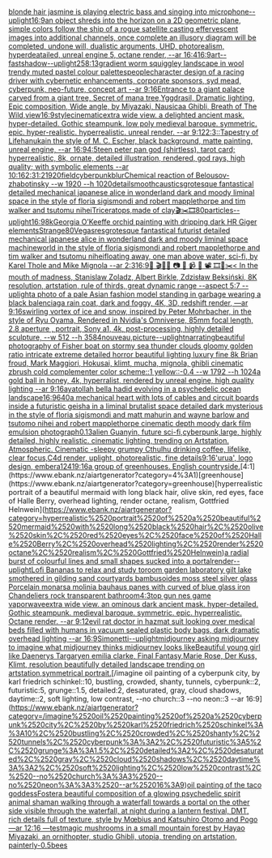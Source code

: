 [blonde hair jasmine is playing electric bass and singing into microphone](https://www.ebank.nz/aiartgenerator?category=blonde%2520hair%2520jasmine%2520is%2520playing%2520electric%2520bass%2520and%2520singing%2520into%2520microphone)[--uplight](https://www.ebank.nz/aiartgenerator?category=--uplight)[16:9](https://www.ebank.nz/aiartgenerator?category=16%3A9)[an object shreds into the horizon on a 2D geometric plane, simple colors follow the ship of a rogue satellite casting effervescent images into additional channels, once complete an illusory diagram will be completed, undone will, dualistic arguments, UHD, photorealism, hyperdeatailed, unreal engine 5, octane render, --ar 16:4](https://www.ebank.nz/aiartgenerator?category=an%2520object%2520shreds%2520into%2520the%2520horizon%2520on%2520a%25202D%2520geometric%2520plane%2C%2520simple%2520colors%2520follow%2520the%2520ship%2520of%2520a%2520rogue%2520satellite%2520casting%2520effervescent%2520images%2520into%2520additional%2520channels%2C%2520once%2520complete%2520an%2520illusory%2520diagram%2520will%2520be%2520completed%2C%2520undone%2520will%2C%2520dualistic%2520arguments%2C%2520UHD%2C%2520photorealism%2C%2520hyperdeatailed%2C%2520unreal%2520engine%25205%2C%2520octane%2520render%2C%2520--ar%252016%3A4)[16:9](https://www.ebank.nz/aiartgenerator?category=16%3A9)[art](https://www.ebank.nz/aiartgenerator?category=art)[--fast](https://www.ebank.nz/aiartgenerator?category=--fast)[shadow](https://www.ebank.nz/aiartgenerator?category=shadow)[--uplight](https://www.ebank.nz/aiartgenerator?category=--uplight)[25](https://www.ebank.nz/aiartgenerator?category=25)[8:13](https://www.ebank.nz/aiartgenerator?category=8%3A13)[gradient worm squiggley landscape in wool trendy muted pastel colour palettes](https://www.ebank.nz/aiartgenerator?category=gradient%2520worm%2520squiggley%2520landscape%2520in%2520wool%2520trendy%2520muted%2520pastel%2520colour%2520palettes)[people](https://www.ebank.nz/aiartgenerator?category=people)[character design of a racing driver with cybernetic enhancements, corporate sponsors, syd mead, cyberpunk, neo-future, concept art --ar 9:16](https://www.ebank.nz/aiartgenerator?category=character%2520design%2520of%2520a%2520racing%2520driver%2520with%2520cybernetic%2520enhancements%2C%2520corporate%2520sponsors%2C%2520syd%2520mead%2C%2520cyberpunk%2C%2520neo-future%2C%2520concept%2520art%2520--ar%25209%3A16)[Entrance to a giant palace carved from a giant tree, Secret of mana tree,Yggdrasil, Dramatic lighting, Epic composition, Wide angle, by Miyazaki, Nausicaa Ghibli, Breath of The Wild,](https://www.ebank.nz/aiartgenerator?category=Entrance%2520to%2520a%2520giant%2520palace%2520carved%2520from%2520a%2520giant%2520tree%2C%2520Secret%2520of%2520mana%2520tree%2CYggdrasil%2C%2520Dramatic%2520lighting%2C%2520Epic%2520composition%2C%2520Wide%2520angle%2C%2520by%2520Miyazaki%2C%2520Nausicaa%2520Ghibli%2C%2520Breath%2520of%2520The%2520Wild%2C)[](https://www.ebank.nz/aiartgenerator?category=)[view](https://www.ebank.nz/aiartgenerator?category=view)[16:9](https://www.ebank.nz/aiartgenerator?category=16%3A9)[style](https://www.ebank.nz/aiartgenerator?category=style)[cinematic](https://www.ebank.nz/aiartgenerator?category=cinematic)[extra wide view. a delighted ancient mask. hyper-detailed. Gothic steampunk. low poly medieval baroque. symmetric. epic. hyper-realistic. hyperrealistic. unreal render. --ar 9:12](https://www.ebank.nz/aiartgenerator?category=extra%2520wide%2520view.%2520a%2520delighted%2520ancient%2520mask.%2520hyper-detailed.%2520Gothic%2520steampunk.%2520low%2520poly%2520medieval%2520baroque.%2520symmetric.%2520epic.%2520hyper-realistic.%2520hyperrealistic.%2520unreal%2520render.%2520--ar%25209%3A12)[2:3](https://www.ebank.nz/aiartgenerator?category=2%3A3)[::](https://www.ebank.nz/aiartgenerator?category=%3A%3A)[Tapestry of Life](https://www.ebank.nz/aiartgenerator?category=Tapestry%2520of%2520Life)[hanuka](https://www.ebank.nz/aiartgenerator?category=hanuka)[](https://www.ebank.nz/aiartgenerator?category=)[in the style of M. C. Escher, black background, matte painting, unreal engine, --ar 16:9](https://www.ebank.nz/aiartgenerator?category=in%2520the%2520style%2520of%2520M.%2520C.%2520Escher%2C%2520black%2520background%2C%2520matte%2520painting%2C%2520unreal%2520engine%2C%2520--ar%252016%3A9)[4:5](https://www.ebank.nz/aiartgenerator?category=4%3A5)[teen peter pan god (shirtless), tarot card; hyperrealistic, 8k, ornate, detailed illustration, rendered, god rays, high quality; with symbolic elements --ar 10:16](https://www.ebank.nz/aiartgenerator?category=teen%2520peter%2520pan%2520god%2520%28shirtless%29%2C%2520tarot%2520card%3B%2520hyperrealistic%2C%25208k%2C%2520ornate%2C%2520detailed%2520illustration%2C%2520rendered%2C%2520god%2520rays%2C%2520high%2520quality%3B%2520with%2520symbolic%2520elements%2520--ar%252010%3A16)[2:3](https://www.ebank.nz/aiartgenerator?category=2%3A3)[1:2](https://www.ebank.nz/aiartgenerator?category=1%3A2)[1920](https://www.ebank.nz/aiartgenerator?category=1920)[field](https://www.ebank.nz/aiartgenerator?category=field)[cyberpunk](https://www.ebank.nz/aiartgenerator?category=cyberpunk)[blur](https://www.ebank.nz/aiartgenerator?category=blur)[Chemical reaction of Belousov-zhabotinsky --w 1920 --h 1020](https://www.ebank.nz/aiartgenerator?category=Chemical%2520reaction%2520of%2520Belousov-zhabotinsky%2520--w%25201920%2520--h%25201020)[detail](https://www.ebank.nz/aiartgenerator?category=detail)[smooth](https://www.ebank.nz/aiartgenerator?category=smooth)[caustics](https://www.ebank.nz/aiartgenerator?category=caustics)[grotesque fantastical detailed mechanical japanese alice in wonderland dark and moody liminal space in the style of floria sigismondi and robert mapplethorpe and tim walker and tsutomu nihei](https://www.ebank.nz/aiartgenerator?category=grotesque%2520fantastical%2520detailed%2520mechanical%2520japanese%2520alice%2520in%2520wonderland%2520dark%2520and%2520moody%2520liminal%2520space%2520in%2520the%2520style%2520of%2520floria%2520sigismondi%2520and%2520robert%2520mapplethorpe%2520and%2520tim%2520walker%2520and%2520tsutomu%2520nihei)[Triceratops,made of clay](https://www.ebank.nz/aiartgenerator?category=Triceratops%2Cmade%2520of%2520clay)[🎬✂️🎞](https://www.ebank.nz/aiartgenerator?category=%F0%9F%8E%AC%E2%9C%82%EF%B8%8F%F0%9F%8E%9E)[80](https://www.ebank.nz/aiartgenerator?category=80)[particles](https://www.ebank.nz/aiartgenerator?category=particles)[--uplight](https://www.ebank.nz/aiartgenerator?category=--uplight)[16:9](https://www.ebank.nz/aiartgenerator?category=16%3A9)[8k](https://www.ebank.nz/aiartgenerator?category=8k)[Georgia O’Keeffe orchid painting with dripping dark HR Giger elements](https://www.ebank.nz/aiartgenerator?category=Georgia%2520O%E2%80%99Keeffe%2520orchid%2520painting%2520with%2520dripping%2520dark%2520HR%2520Giger%2520elements)[Strange](https://www.ebank.nz/aiartgenerator?category=Strange)[80](https://www.ebank.nz/aiartgenerator?category=80)[Vegas](https://www.ebank.nz/aiartgenerator?category=Vegas)[res](https://www.ebank.nz/aiartgenerator?category=res)[grotesque fantastical futurist detailed mechanical japanese alice in wonderland dark and moody liminal space machineworld in the style of floria sigismondi and robert mapplethorpe and tim walker and tsutomu nihei](https://www.ebank.nz/aiartgenerator?category=grotesque%2520fantastical%2520futurist%2520detailed%2520mechanical%2520japanese%2520alice%2520in%2520wonderland%2520dark%2520and%2520moody%2520liminal%2520space%2520machineworld%2520in%2520the%2520style%2520of%2520floria%2520sigismondi%2520and%2520robert%2520mapplethorpe%2520and%2520tim%2520walker%2520and%2520tsutomu%2520nihei)[floating away, one man above water, sci-fi, by Karel Thole and Mike Mignola --ar 2:3](https://www.ebank.nz/aiartgenerator?category=floating%2520away%2C%2520one%2520man%2520above%2520water%2C%2520sci-fi%2C%2520by%2520Karel%2520Thole%2520and%2520Mike%2520Mignola%2520--ar%25202%3A3)[16:9](https://www.ebank.nz/aiartgenerator?category=16%3A9)[🎨 🎬🌈📼 📷 📸 📹 🎥 📽 🎞🧬✂️](https://www.ebank.nz/aiartgenerator?category=%F0%9F%8E%A8%2520%F0%9F%8E%AC%F0%9F%8C%88%F0%9F%93%BC%2520%F0%9F%93%B7%2520%F0%9F%93%B8%2520%F0%9F%93%B9%2520%F0%9F%8E%A5%2520%F0%9F%93%BD%2520%F0%9F%8E%9E%F0%9F%A7%AC%E2%9C%82%EF%B8%8F)[< In the mouth of madness, Stanislaw Zoladz, Albert Birkle, Zdzisław Beksiński, 8K resolution, artstation, rule of thirds, great dynamic range --aspect 5:7 --uplight](https://www.ebank.nz/aiartgenerator?category=%3C%2520In%2520the%2520mouth%2520of%2520madness%2C%2520Stanislaw%2520Zoladz%2C%2520Albert%2520Birkle%2C%2520Zdzis%C5%82aw%2520Beksi%C5%84ski%2C%25208K%2520resolution%2C%2520artstation%2C%2520rule%2520of%2520thirds%2C%2520great%2520dynamic%2520range%2520--aspect%25205%3A7%2520--uplight)[a photo of a pale Asian fashion model standing in garbage wearing a black balenciaga rain coat, dark and foggy, 4K, 3D, redshift render, —ar 9:16](https://www.ebank.nz/aiartgenerator?category=a%2520photo%2520of%2520a%2520pale%2520Asian%2520fashion%2520model%2520standing%2520in%2520garbage%2520wearing%2520a%2520black%2520balenciaga%2520rain%2520coat%2C%2520dark%2520and%2520foggy%2C%25204K%2C%25203D%2C%2520redshift%2520render%2C%2520%E2%80%94ar%25209%3A16)[swirling vortex of ice and snow, inspired by Peter Mohrbacher, in the style of Ryu Oyama, Rendered in Nvidia's Omniverse, 85mm focal length, 2.8 aperture , portrait, Sony a1, 4k, post-processing, highly detailed sculpture, --w 512 --h 3584](https://www.ebank.nz/aiartgenerator?category=swirling%2520vortex%2520of%2520ice%2520and%2520snow%2C%2520inspired%2520by%2520Peter%2520Mohrbacher%2C%2520in%2520the%2520style%2520of%2520Ryu%2520Oyama%2C%2520Rendered%2520in%2520Nvidia%27s%2520Omniverse%2C%252085mm%2520focal%2520length%2C%25202.8%2520aperture%2520%2C%2520portrait%2C%2520Sony%2520a1%2C%25204k%2C%2520post-processing%2C%2520highly%2520detailed%2520sculpture%2C%2520--w%2520512%2520--h%25203584)[nouveau,](https://www.ebank.nz/aiartgenerator?category=nouveau%2C)[picture](https://www.ebank.nz/aiartgenerator?category=picture)[--uplight](https://www.ebank.nz/aiartgenerator?category=--uplight)[narrating](https://www.ebank.nz/aiartgenerator?category=narrating)[beautiful photography of Fisher boat on stormy sea thunder clouds gloomy golden ratio intricate extreme detailed horror beautiful lighting luxury fine 8k Brian froud, Mark Maggiori, Hokusai, klimt, mucha, mignola, ghibli cinematic zbrush cold complementer color scheme::1 yellow::-0.4 --w 1792 --h 1024](https://www.ebank.nz/aiartgenerator?category=beautiful%2520photography%2520of%2520Fisher%2520boat%2520on%2520stormy%2520sea%2520thunder%2520clouds%2520gloomy%2520golden%2520ratio%2520intricate%2520extreme%2520detailed%2520horror%2520beautiful%2520lighting%2520luxury%2520fine%25208k%2520Brian%2520froud%2C%2520Mark%2520Maggiori%2C%2520Hokusai%2C%2520klimt%2C%2520mucha%2C%2520mignola%2C%2520ghibli%2520cinematic%2520zbrush%2520cold%2520complementer%2520color%2520scheme%3A%3A1%2520yellow%3A%3A-0.4%2520--w%25201792%2520--h%25201024)[a gold ball in honey, 4k, hyperralist, rendered by unreal engine, high quality lighting --ar 9:16](https://www.ebank.nz/aiartgenerator?category=a%2520gold%2520ball%2520in%2520honey%2C%25204k%2C%2520hyperralist%2C%2520rendered%2520by%2520unreal%2520engine%2C%2520high%2520quality%2520lighting%2520--ar%25209%3A16)[ayatollah bella hadid evolving in a psychedelic ocean landscape](https://www.ebank.nz/aiartgenerator?category=ayatollah%2520bella%2520hadid%2520evolving%2520in%2520a%2520psychedelic%2520ocean%2520landscape)[16:9](https://www.ebank.nz/aiartgenerator?category=16%3A9)[640](https://www.ebank.nz/aiartgenerator?category=640)[a mechanical heart with lots of cables and circuit boards inside a futuristic geisha in a liminal brutalist space detailed dark mysterious in the style of floria sigismondi and matt mahurin and wayne barlow and tsutomo nihei and robert mapplethorpe cinematic depth moody dark film emulsion photograph](https://www.ebank.nz/aiartgenerator?category=a%2520mechanical%2520heart%2520with%2520lots%2520of%2520cables%2520and%2520circuit%2520boards%2520inside%2520a%2520futuristic%2520geisha%2520in%2520a%2520liminal%2520brutalist%2520space%2520detailed%2520dark%2520mysterious%2520in%2520the%2520style%2520of%2520floria%2520sigismondi%2520and%2520matt%2520mahurin%2520and%2520wayne%2520barlow%2520and%2520tsutomo%2520nihei%2520and%2520robert%2520mapplethorpe%2520cinematic%2520depth%2520moody%2520dark%2520film%2520emulsion%2520photograph)[0.13](https://www.ebank.nz/aiartgenerator?category=0.13)[alien Guanyin, future sci-fi,cyberpunk,large, highly detailed, highly realistic. cinematic lighting, trending on Artstation. Atmospheric. Cinematic -](https://www.ebank.nz/aiartgenerator?category=alien%2520Guanyin%2C%2520future%2520sci-fi%2Ccyberpunk%2Clarge%2C%2520highly%2520detailed%2C%2520highly%2520realistic.%2520cinematic%2520lighting%2C%2520trending%2520on%2520Artstation.%2520Atmospheric.%2520Cinematic%2520-)[sleepy grumpy Cthulhu drinking coffee, lifelike, clear focus,C4d render, uplight, photorealistic, fine details](https://www.ebank.nz/aiartgenerator?category=sleepy%2520grumpy%2520Cthulhu%2520drinking%2520coffee%2C%2520lifelike%2C%2520clear%2520focus%2CC4d%2520render%2C%2520uplight%2C%2520photorealistic%2C%2520fine%2520details)[9:16](https://www.ebank.nz/aiartgenerator?category=9%3A16)['urua', logo design, embera](https://www.ebank.nz/aiartgenerator?category=%27urua%27%2C%2520logo%2520design%2C%2520embera)[1241](https://www.ebank.nz/aiartgenerator?category=1241)[9:16](https://www.ebank.nz/aiartgenerator?category=9%3A16)[a group of greenhouses. English countryside.](https://www.ebank.nz/aiartgenerator?category=a%2520group%2520of%2520greenhouses.%2520English%2520countryside.)[4:1](https://www.ebank.nz/aiartgenerator?category=4%3A1)[greenhouse](https://www.ebank.nz/aiartgenerator?category=greenhouse)[hyperrealistic portrait of a beautiful mermaid with long black hair, olive skin, red eyes, face of Halle Berry, overhead lighting, render octane, realism, Gottfried Helnwein](https://www.ebank.nz/aiartgenerator?category=hyperrealistic%2520portrait%2520of%2520a%2520beautiful%2520mermaid%2520with%2520long%2520black%2520hair%2C%2520olive%2520skin%2C%2520red%2520eyes%2C%2520face%2520of%2520Halle%2520Berry%2C%2520overhead%2520lighting%2C%2520render%2520octane%2C%2520realism%2C%2520Gottfried%2520Helnwein)[a radial burst of colourful lines and small shapes sucked into a portal](https://www.ebank.nz/aiartgenerator?category=a%2520radial%2520burst%2520of%2520colourful%2520lines%2520and%2520small%2520shapes%2520sucked%2520into%2520a%2520portal)[render](https://www.ebank.nz/aiartgenerator?category=render)[--uplight](https://www.ebank.nz/aiartgenerator?category=--uplight)[Lofi Bananas to relax and study to](https://www.ebank.nz/aiartgenerator?category=Lofi%2520Bananas%2520to%2520relax%2520and%2520study%2520to)[room garden laboratory  gilt lake  smothered in gilding sand courtyards bambusoides moss steel silver glass  Porcelain monarsa molinia bauhaus panes with  curved of blue glass iron Chandeliers  rock transparent bathroom](https://www.ebank.nz/aiartgenerator?category=room%2520garden%2520laboratory%2520%2520gilt%2520lake%2520%2520smothered%2520in%2520gilding%2520sand%2520courtyards%2520bambusoides%2520moss%2520steel%2520silver%2520glass%2520%2520Porcelain%2520monarsa%2520molinia%2520bauhaus%2520panes%2520with%2520%2520curved%2520of%2520blue%2520glass%2520iron%2520Chandeliers%2520%2520rock%2520transparent%2520bathroom)[4:3](https://www.ebank.nz/aiartgenerator?category=4%3A3)[top gun nes game vaporwave](https://www.ebank.nz/aiartgenerator?category=top%2520gun%2520nes%2520game%2520vaporwave)[extra wide view. an ominous dark ancient mask. hyper-detailed. Gothic steampunk. medieval baroque. symmetric. epic. hyperrealistic. Octane render. --ar 9:12](https://www.ebank.nz/aiartgenerator?category=extra%2520wide%2520view.%2520an%2520ominous%2520dark%2520ancient%2520mask.%2520hyper-detailed.%2520Gothic%2520steampunk.%2520medieval%2520baroque.%2520symmetric.%2520epic.%2520hyperrealistic.%2520Octane%2520render.%2520--ar%25209%3A12)[evil rat doctor in hazmat suit looking over medical beds filled with humans in vacuum sealed plastic body bags, dark dramatic overhead lighting --ar 16:9](https://www.ebank.nz/aiartgenerator?category=evil%2520rat%2520doctor%2520in%2520hazmat%2520suit%2520looking%2520over%2520medical%2520beds%2520filled%2520with%2520humans%2520in%2520vacuum%2520sealed%2520plastic%2520body%2520bags%2C%2520dark%2520dramatic%2520overhead%2520lighting%2520--ar%252016%3A9)[Simonetti](https://www.ebank.nz/aiartgenerator?category=Simonetti)[--uplight](https://www.ebank.nz/aiartgenerator?category=--uplight)[midjourney asking midjourney to imagine what midjourney thinks midjourney looks like](https://www.ebank.nz/aiartgenerator?category=midjourney%2520asking%2520midjourney%2520to%2520imagine%2520what%2520midjourney%2520thinks%2520midjourney%2520looks%2520like)[Beautiful young girl like Daenerys Targaryen emilia clarke, Final Fantasy,Marie Rose, Der Kuss, Klimt, resolution beautifully detailed landscape trending on artstation,symmetrical portrait.](https://www.ebank.nz/aiartgenerator?category=Beautiful%2520young%2520girl%2520like%2520Daenerys%2520Targaryen%2520emilia%2520clarke%2C%2520Final%2520Fantasy%2CMarie%2520Rose%2C%2520Der%2520Kuss%2C%2520Klimt%2C%2520resolution%2520beautifully%2520detailed%2520landscape%2520trending%2520on%2520artstation%2Csymmetrical%2520portrait.)[/imagine oil painting of a cyberpunk city, by karl friedrich schinkel::10, bustling, crowded, shanty, tunnels, cyberpunk::2, futuristic:5, grunge::1.5, detailed:2, desaturated, gray, cloud shadows, daytime::2, soft lighting, low contrast, --no church::3 --no neon::3 --ar 16:9](https://www.ebank.nz/aiartgenerator?category=/imagine%2520oil%2520painting%2520of%2520a%2520cyberpunk%2520city%2C%2520by%2520karl%2520friedrich%2520schinkel%3A%3A10%2C%2520bustling%2C%2520crowded%2C%2520shanty%2C%2520tunnels%2C%2520cyberpunk%3A%3A2%2C%2520futuristic%3A5%2C%2520grunge%3A%3A1.5%2C%2520detailed%3A2%2C%2520desaturated%2C%2520gray%2C%2520cloud%2520shadows%2C%2520daytime%3A%3A2%2C%2520soft%2520lighting%2C%2520low%2520contrast%2C%2520--no%2520church%3A%3A3%2520--no%2520neon%3A%3A3%2520--ar%252016%3A9)[oil painting of the taco goddess](https://www.ebank.nz/aiartgenerator?category=oil%2520painting%2520of%2520the%2520taco%2520goddess)[Foster](https://www.ebank.nz/aiartgenerator?category=Foster)[a beautiful composition of a glowing psychedelic spirit animal shaman walking through a waterfall towards a portal on the other side visible through the waterfall, at night during a lantern festival, DMT,  rich details full of texture, style by Mœbius and Katsuhiro Otomo and Pogo —ar 12:16 —test](https://www.ebank.nz/aiartgenerator?category=a%2520beautiful%2520composition%2520of%2520a%2520glowing%2520psychedelic%2520spirit%2520animal%2520shaman%2520walking%2520through%2520a%2520waterfall%2520towards%2520a%2520portal%2520on%2520the%2520other%2520side%2520visible%2520through%2520the%2520waterfall%2C%2520at%2520night%2520during%2520a%2520lantern%2520festival%2C%2520DMT%2C%2520%2520rich%2520details%2520full%2520of%2520texture%2C%2520style%2520by%2520M%C5%93bius%2520and%2520Katsuhiro%2520Otomo%2520and%2520Pogo%2520%E2%80%94ar%252012%3A16%2520%E2%80%94test)[magic mushrooms in a small mountain forest by Hayao Miyazaki, an ornithopter, studio Ghibli, utopia, trending on artstation, painterly](https://www.ebank.nz/aiartgenerator?category=magic%2520mushrooms%2520in%2520a%2520small%2520mountain%2520forest%2520by%2520Hayao%2520Miyazaki%2C%2520an%2520ornithopter%2C%2520studio%2520Ghibli%2C%2520utopia%2C%2520trending%2520on%2520artstation%2C%2520painterly)[-0.5](https://www.ebank.nz/aiartgenerator?category=-0.5)[bees](https://www.ebank.nz/aiartgenerator?category=bees)